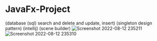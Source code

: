 # JavaFx-Project
(database (sql) search and delete and update, insert)
(singleton design pattern)
(intellij)
(scene builder)
![Screenshot 2022-08-12 235211](https://user-images.githubusercontent.com/104589126/184449858-ef5ecd95-8678-4741-af77-ddcefb7ad0fd.jpg)
![Screenshot 2022-08-12 235310](https://user-images.githubusercontent.com/104589126/184449873-610a9179-971c-4c60-8b34-247eba776787.jpg)
